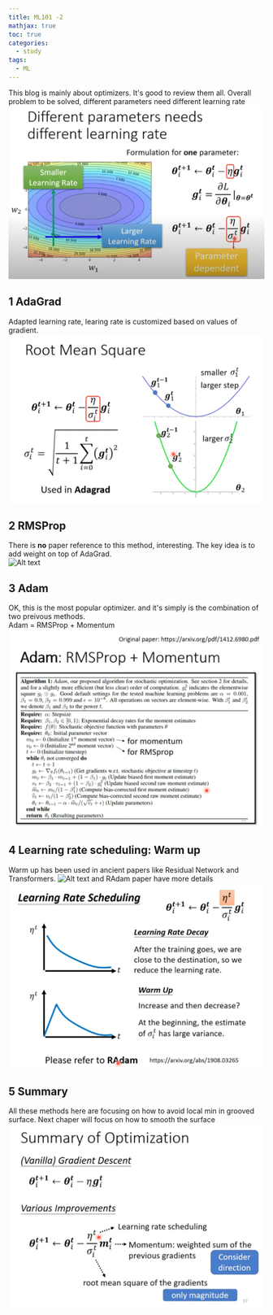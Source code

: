 ```yaml
---
title: ML101 -2
mathjax: true
toc: true
categories:
  - study
tags:
  - ML
---
```

This blog is mainly about optimizers. It's good to review them all. 
Overall problem to be solved, different parameters need different learning rate
![Alt text](/assets/images/23-08-02-ML101-2_files/learningrate.png)
## 1 AdaGrad
Adapted learning rate, learing rate is customized based on values of gradient.  
![Alt text](/assets/images/23-08-02-ML101-2_files/adagrad.png)

## 2 RMSProp
There is **no** paper reference to this method, interesting. The key idea is to add weight on top of AdaGrad.    
![Alt text](/assets/images/23-08-02-ML101-2_files/rmsprop-1.png)
## 3 Adam
OK, this is the most popular optimizer. and it's simply is the combination of two preivous methods.  
Adam = RMSProp + Momentum
![Alt text](/assets/images/23-08-02-ML101-2_files/adam.png)

## 4 Learning rate scheduling: Warm up
Warm up has been used in ancient papers like Residual Network and Transformers.
![Alt text](/assets/images/23-08-02-ML101-2_files/oldpapers.png)
and RAdam paper have more details
![Alt text](/assets/images/23-08-02-ML101-2_files/warmup.png)  

## 5 Summary  
All these methods here are focusing on how to avoid local min in grooved surface. 
Next chaper will focus on how to smooth the surface
![Alt text](/assets/images/23-08-02-ML101-2_files/summary.png)